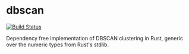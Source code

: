 # dbscan

[![Build Status](https://travis-ci.com/lazear/dbscan.svg?branch=master)](https://travis-ci.com/lazear/dbscan)

Dependency free implementation of DBSCAN clustering in Rust, generic over the numeric types from Rust's stdlib.